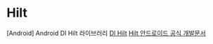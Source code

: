 # Hilt
[Android] Android DI Hilt 라이브러리
[DI Hilt](https://velog.io/@haanbink/Android-Hilt-%EC%82%AC%EC%9A%A9%ED%95%98%EA%B8%B0)
[Hilt 안드로이드 공식 개발문서](https://developer.android.com/codelabs/android-hilt?hl=ko#0)
